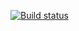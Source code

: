 [![Build status](https://ci.appveyor.com/api/projects/status/fwe9ihv4iw49ch16/branch/main?svg=true)](https://ci.appveyor.com/project/xqzrk/patternshw2/branch/main)